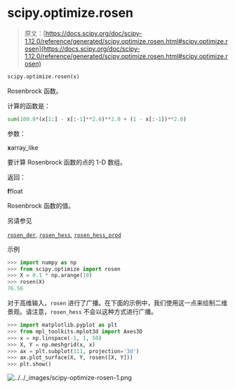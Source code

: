 # scipy.optimize.rosen

> 原文：[https://docs.scipy.org/doc/scipy-1.12.0/reference/generated/scipy.optimize.rosen.html#scipy.optimize.rosen](https://docs.scipy.org/doc/scipy-1.12.0/reference/generated/scipy.optimize.rosen.html#scipy.optimize.rosen)

```py
scipy.optimize.rosen(x)
```

Rosenbrock 函数。

计算的函数是：

```py
sum(100.0*(x[1:] - x[:-1]**2.0)**2.0 + (1 - x[:-1])**2.0) 
```

参数：

**x**array_like

要计算 Rosenbrock 函数的点的 1-D 数组。

返回：

**f**float

Rosenbrock 函数的值。

另请参见

[`rosen_der`](scipy.optimize.rosen_der.html#scipy.optimize.rosen_der "scipy.optimize.rosen_der"), [`rosen_hess`](scipy.optimize.rosen_hess.html#scipy.optimize.rosen_hess "scipy.optimize.rosen_hess"), [`rosen_hess_prod`](scipy.optimize.rosen_hess_prod.html#scipy.optimize.rosen_hess_prod "scipy.optimize.rosen_hess_prod")

示例

```py
>>> import numpy as np
>>> from scipy.optimize import rosen
>>> X = 0.1 * np.arange(10)
>>> rosen(X)
76.56 
```

对于高维输入，`rosen` 进行了广播。在下面的示例中，我们使用这一点来绘制二维景观。请注意，`rosen_hess` 不会以这种方式进行广播。

```py
>>> import matplotlib.pyplot as plt
>>> from mpl_toolkits.mplot3d import Axes3D
>>> x = np.linspace(-1, 1, 50)
>>> X, Y = np.meshgrid(x, x)
>>> ax = plt.subplot(111, projection='3d')
>>> ax.plot_surface(X, Y, rosen([X, Y]))
>>> plt.show() 
```

![../../_images/scipy-optimize-rosen-1.png](../Images/676a786d0db2dec6530e15d62b701377.png)
